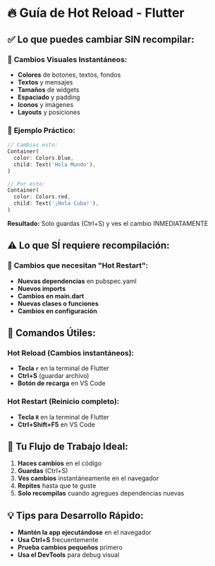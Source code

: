 # 🔥 Guía de Hot Reload - Flutter

## ✅ **Lo que puedes cambiar SIN recompilar:**

### 🎨 **Cambios Visuales Instantáneos:**
- **Colores** de botones, textos, fondos
- **Textos** y mensajes
- **Tamaños** de widgets
- **Espaciado** y padding
- **Iconos** y imágenes
- **Layouts** y posiciones

### 📱 **Ejemplo Práctico:**
```dart
// Cambias esto:
Container(
  color: Colors.blue,
  child: Text('Hola Mundo'),
)

// Por esto:
Container(
  color: Colors.red,
  child: Text('¡Hola Cuba!'),
)
```

**Resultado:** Solo guardas (Ctrl+S) y ves el cambio INMEDIATAMENTE

## ⚠️ **Lo que SÍ requiere recompilación:**

### 🔧 **Cambios que necesitan "Hot Restart":**
- **Nuevas dependencias** en pubspec.yaml
- **Nuevos imports**
- **Cambios en main.dart**
- **Nuevas clases o funciones**
- **Cambios en configuración**

## 🚀 **Comandos Útiles:**

### **Hot Reload (Cambios instantáneos):**
- **Tecla `r`** en la terminal de Flutter
- **Ctrl+S** (guardar archivo)
- **Botón de recarga** en VS Code

### **Hot Restart (Reinicio completo):**
- **Tecla `R`** en la terminal de Flutter
- **Ctrl+Shift+F5** en VS Code

## 🎯 **Tu Flujo de Trabajo Ideal:**

1. **Haces cambios** en el código
2. **Guardas** (Ctrl+S)
3. **Ves cambios** instantáneamente en el navegador
4. **Repites** hasta que te guste
5. **Solo recompilas** cuando agregues dependencias nuevas

## 💡 **Tips para Desarrollo Rápido:**

- **Mantén la app ejecutándose** en el navegador
- **Usa Ctrl+S** frecuentemente
- **Prueba cambios pequeños** primero
- **Usa el DevTools** para debug visual
